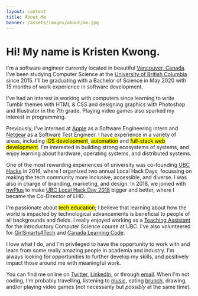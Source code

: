 ```yaml
---
layout: content
title: About Me
banner: /assets/images/about/me.jpg
---
```

# Hi! My name is Kristen Kwong.

I'm a software engineer currently located in beautiful <a href="https://www.google.com/maps/place/Vancouver,+BC">Vancouver, Canada</a>. I've been studying Computer Science at the <a href="https://www.ubc.ca/">University of British Columbia</a> since 2015. I'll be graduating with a Bachelor of Science in May 2020 with 15 months of work experience in software development.

I've had an interest in working with computers since learning to write Tumblr themes with HTML & CSS and designing graphics with Photoshop and Illustrator in the 7th grade. Playing video games also sparked my interest in programming.

Previously, I've interned at <a href="/experiences/apple_2018S.html">Apple</a> as a Software Engineering Intern and <a href="/experiences/netgear_2017W.html">Netgear</a> as a Software Test Engineer. I have experience in a variety of areas, including <mark>iOS development</mark>, <mark>automation</mark> and <mark>full-stack web development</mark>. I'm interested in building strong ecosystems of systems, and enjoy learning about hardware, operating systems, and distributed systems.

One of the most rewarding experiences of university was co-founding <a href="/experiences/lhd_2016W.html">UBC Hacks</a> in 2016, where I organized two annual Local Hack Days, focussing on making the tech community more inclusive, accessible, and diverse. I was also in charge of branding, marketing, and design. In 2018, we joined with <a href="https://www.nwhacks.io/">nwPlus</a> to make <a href="https://www.nwplus.io/#/localhackday">UBC Local Hack Day 2018</a> bigger and better, where I became the Co-Director of LHD.

I'm passionate about <mark>tech education</mark>; I believe that learning about how the world is impacted by technological advancements is beneficial to people of all backgrounds and fields. I really enjoyed working as a <a href="/experiences/ta_2019W.html">Teaching Assistant</a> for the introductory Computer Science course at UBC. I've also volunteered for <a href="https://www.cs.ubc.ca/girlsmarts4tech/">GirlSmarts4Tech</a> and <a href="https://www.canadalearningcode.ca/">Canada Learning Code</a>.

I love what I do, and I'm privileged to have the opportunity to work with and learn from some really amazing people in academia and industry. I'm always looking for opportunities to further develop my skills, and positively impact those around me with meaningful work.

You can find me online on <a href="https://twitter.com/kristenkwng">Twitter</a>, <a href="https://www.linkedin.com/in/kristenkwong/">LinkedIn</a>, or through <a href="mailto:kristenkwong@gmail.com">email</a>. When I'm not coding, I'm probably travelling, listening to <a href="https://itunes.apple.com/us/album/spider-man-into-spider-verse-soundtrack-from-inspired/1445949265">music</a>, eating <a href="https://www.instagram.com/kristenvsfood/">brunch</a>, drawing, and/or playing video games (not necessarily but *possibly* at the same time).

